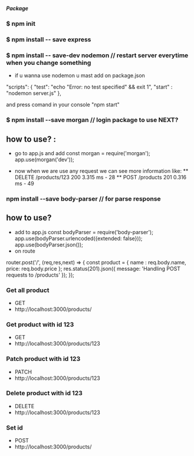##### Package

### $ npm init
### $ npm install -- save express
### $ npm install -- save-dev nodemon   // restart server everytime when you change something
* if u wanna use nodemon u mast add on package.json

 "scripts": {
    "test": "echo \"Error: no test specified\" && exit 1",
    "start" : "nodemon server.js"
  },

  and press comand in your console "npm start"

### $ npm install --save morgan   // login package to use NEXT?
## how to use? :

* go to app.js and add
const morgan = require('morgan');
app.use(morgan('dev'));

* now when we are use any request we can see more information like:
** DELETE /products/123 200 3.315 ms - 28
** POST /products 201 0.316 ms - 49

### npm install --save body-parser // for parse response
## how to use?
* add to app.js
const bodyParser = require('body-parser');
app.use(bodyParser.urlencoded({extended: false}));
app.use(bodyParser.json());
* on route

router.post('/', (req,res,next) => {
    const product = {
      name : req.body.name,
      price: req.body.price
    };
    res.status(201).json({
    message: 'Handling POST requests to /products'
});
});





### Get all product
* GET
* http://localhost:3000/products/

### Get product with id 123
* GET
* http://localhost:3000/products/123


### Patch product with id 123
* PATCH
* http://localhost:3000/products/123

### Delete product with id 123
* DELETE
* http://localhost:3000/products/123

### Set id
* POST
* http://localhost:3000/products/